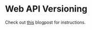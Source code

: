 # Web API Versioning
Check out [this](http://jeroenhildering.com/2016/02/26/web-api-versioning/) blogpost for instructions.

